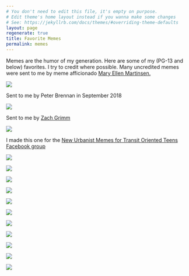 ```yaml
---
# You don't need to edit this file, it's empty on purpose.
# Edit theme's home layout instead if you wanna make some changes
# See: https://jekyllrb.com/docs/themes/#overriding-theme-defaults
layout: page
regenerate: true
title: Favorite Memes
permalink: memes
---
```


<p>Memes are the humor of my generation. Here are some of my (PG-13 and below) favorites. I try to credit where possible. Many uncredited memes were sent to me by meme afficionado <a href="https://www.instagram.com/maryellenmartinsen/">Mary Ellen Martinsen.</a></p>

<div class="post-img">
    <img class="cute-img" src="/assets/memes/trycatch.JPG"/>
    <p>Sent to me by Peter Brennan in September 2018</p>
</div>
<div class="post-img">
    <img class="cute-img" src="/assets/memes/meme.jpg"/>
    <p>Sent to me by <a href="https://www.instagram.com/zachary_grimm/">Zach Grimm</a></p>
</div>
<div class="post-img">
    <img class="cute-img" src="/assets/memes/boyfriendvslink.jpg"/>
    <p>I made this one for the <a href="https://www.facebook.com/groups/whatwouldjanejacobsdo/">New Urbanist Memes for Transit Oriented Teens Facebook group</a></p>
</div>
<div class="post-img">
    <img class="cute-img" src="/assets/memes/IMG_4041.JPG"/>
    <p></p>
</div>

<div class="post-img">
    <img class="cute-img" src="/assets/memes/raccoon.PNG"/>
    <p></p>
</div>
<div class="post-img">
    <img class="cute-img" src="/assets/memes/IMG_4031.JPG"/>
    <p></p>
</div>
<div class="post-img">
    <img class="cute-img" src="/assets/memes/IMG_4038.JPG"/>
    <p></p>
</div>

<div class="post-img">
    <img class="cute-img" src="/assets/memes/antoni.jpg"/>
    <p></p>
</div>

<div class="post-img">
    <img class="cute-img" src="/assets/memes/IMG_4050.JPG"/>
    <p></p>
</div>

<div class="post-img">
    <img class="cute-img" src="/assets/memes/IMG_4044.PNG"/>
    <p></p>
</div>

<div class="post-img">
    <img class="cute-img" src="/assets/memes/IMG_4047.JPG"/>
    <p></p>
</div>

<div class="post-img">
    <img class="cute-img" src="/assets/memes/IMG_4054.JPG"/>
    <p></p>
</div>

<div class="post-img">
    <img class="cute-img" src="/assets/memes/IMG_5528.JPG"/>
    <p></p>
</div>

<div class="post-img">
    <img class="cute-img" src="/assets/memes/IMG_4919.JPG"/>
    <p></p>
</div>